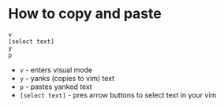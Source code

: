 # How to copy and paste

```text
v
[select text]
y
p
```

- ```v``` - enters visual mode
- ```y``` - yanks (copies to vim) text
- ```p``` - pastes yanked text
- `[select text]` - pres arrow buttons to select text in your vim


